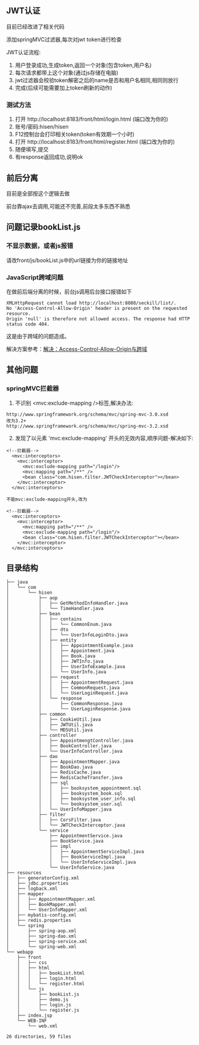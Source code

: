 ## JWT认证
目前已经改进了相关代码

添加springMVC过滤器,每次对jwt token进行检查

JWT认证流程:
1. 用户登录成功,生成token,返回一个对象(包含token,用户名)
2. 每次请求都带上这个对象(通过js存储在电脑)
3. jwt过滤器会校验token解密之后的name是否和用户名相同,相同则放行
4. 完成(后续可能需要加上token刷新的动作)

### 测试方法
1. 打开 http://localhost:8183/front/html/login.html (端口改为你的)
2. 账号/密码:hisen/hisen
3. F12控制台会打印相关token(token有效期一个小时)
4. 打开 http://localhost:8183/front/html/register.html (端口改为你的)
5. 随便填写,提交
6. 有response返回成功,说明ok

## 前后分离
目前是全部按这个逻辑去做

前台靠ajax去调用,可能还不完善,前段太多东西不熟悉

## 问题记录bookList.js
### 不显示数据，或者js报错
请改front/js/bookList.js中的url链接为你的链接地址
### JavaScript跨域问题
在做前后端分离的时候，前台js调用后台接口报错如下
```
XMLHttpRequest cannot load http://localhost:8080/seckill/list/.
No 'Access-Control-Allow-Origin' header is present on the requested resource.
Origin 'null' is therefore not allowed access. The response had HTTP status code 404.
```
这是由于跨域的问题造成。

解决方案参考：[解决：Access-Control-Allow-Origin与跨域](http://blog.csdn.net/wo541075754/article/details/50696841)

## 其他问题
### springMVC拦截器
1. 不识别 <mvc:exclude-mapping />标签,解决办法:
```
http://www.springframework.org/schema/mvc/spring-mvc-3.0.xsd
改为3.2+
http://www.springframework.org/schema/mvc/spring-mvc-3.2.xsd
```
2. 发现了以元素 'mvc:exclude-mapping' 开头的无效内容,顺序问题-解决如下:
```
<!--拦截器-->
  <mvc:interceptors>
    <mvc:interceptor>
      <mvc:exclude-mapping path="/login"/>
      <mvc:mapping path="/**" />
      <bean class="com.hisen.filter.JWTCheckInterceptor"></bean>
    </mvc:interceptor>
  </mvc:interceptors>
  
不能mvc:exclude-mapping开头,改为

<!--拦截器-->
  <mvc:interceptors>
    <mvc:interceptor>
      <mvc:mapping path="/**" />
      <mvc:exclude-mapping path="/login"/>
      <bean class="com.hisen.filter.JWTCheckInterceptor"></bean>
    </mvc:interceptor>
  </mvc:interceptors>
```

## 目录结构
```
├── java
│   └── com
│       └── hisen
│           ├── aop
│           │   ├── GetMethodInfoHandler.java
│           │   └── TimeHandler.java
│           ├── bean
│           │   ├── contains
│           │   │   └── CommonEnum.java
│           │   ├── dto
│           │   │   └── UserInfoLoginDto.java
│           │   ├── entity
│           │   │   ├── AppointmentExample.java
│           │   │   ├── Appointment.java
│           │   │   ├── Book.java
│           │   │   ├── JWTInfo.java
│           │   │   ├── UserInfoExample.java
│           │   │   └── UserInfo.java
│           │   ├── request
│           │   │   ├── AppointmentRequest.java
│           │   │   ├── CommonRequest.java
│           │   │   └── UserLoginRequest.java
│           │   └── response
│           │       ├── CommonResponse.java
│           │       └── UserLoginResponse.java
│           ├── common
│           │   ├── CookieUtil.java
│           │   ├── JWTUtil.java
│           │   └── MD5Util.java
│           ├── controller
│           │   ├── AppointmengtController.java
│           │   ├── BookController.java
│           │   └── UserInfoController.java
│           ├── dao
│           │   ├── AppointmentMapper.java
│           │   ├── BookDao.java
│           │   ├── RedisCache.java
│           │   ├── RedisCacheTransfer.java
│           │   ├── sql
│           │   │   ├── booksystem_appointment.sql
│           │   │   ├── booksystem_book.sql
│           │   │   ├── booksystem_user_info.sql
│           │   │   └── booksystem_user.sql
│           │   └── UserInfoMapper.java
│           ├── filter
│           │   ├── CorsFilter.java
│           │   └── JWTCheckInterceptor.java
│           └── service
│               ├── AppointmentService.java
│               ├── BookService.java
│               ├── impl
│               │   ├── AppointmentServiceImpl.java
│               │   ├── BookServiceImpl.java
│               │   └── UserInfoServiceImpl.java
│               └── UserInfoService.java
├── resources
│   ├── generatorConfig.xml
│   ├── jdbc.properties
│   ├── logback.xml
│   ├── mapper
│   │   ├── AppointmentMapper.xml
│   │   ├── BookMapper.xml
│   │   └── UserInfoMapper.xml
│   ├── mybatis-config.xml
│   ├── redis.properties
│   └── spring
│       ├── spring-aop.xml
│       ├── spring-dao.xml
│       ├── spring-service.xml
│       └── spring-web.xml
└── webapp
    ├── front
    │   ├── css
    │   ├── html
    │   │   ├── bookList.html
    │   │   ├── login.html
    │   │   └── register.html
    │   └── js
    │       ├── bookList.js
    │       ├── demo.js
    │       ├── login.js
    │       └── register.js
    ├── index.jsp
    └── WEB-INF
        └── web.xml

26 directories, 59 files
```
